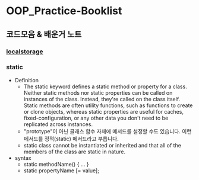 # OOP_Practice-Booklist

## 코드모음 & 배운거 노트

### [localstorage](https://gist.github.com/yesslkim/6fe12bc59b9129fa32925a3226990901)

### static

- Definition
  - The static keyword defines a static method or property for a class. Neither static methods nor static properties can be called on instances of the class. Instead, they're called on the class itself. Static methods are often utility functions, such as functions to create or clone objects, whereas static properties are useful for caches, fixed-configuration, or any other data you don't need to be replicated across instances.
  - "prototype"이 아닌 클래스 함수 자체에 메서드를 설정할 수도 있습니다. 이런 메서드를 정적(static) 메서드라고 부릅니다.
  - static class cannot be instantiated or inherited and that all of the members of the class are static in nature.
- syntax
  - static methodName() { ... }
  - static propertyName [= value];
